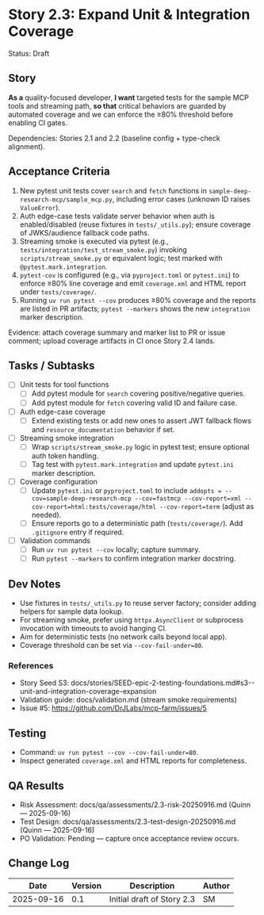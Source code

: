 # Story 2.3: Expand Unit & Integration Coverage

Status: Draft

## Story

**As a** quality-focused developer,
**I want** targeted tests for the sample MCP tools and streaming path,
**so that** critical behaviors are guarded by automated coverage and we can enforce the ≥80% threshold before enabling CI gates.

Dependencies: Stories 2.1 and 2.2 (baseline config + type-check alignment).

## Acceptance Criteria

1. New pytest unit tests cover `search` and `fetch` functions in `sample-deep-research-mcp/sample_mcp.py`, including error cases (unknown ID raises `ValueError`).
2. Auth edge-case tests validate server behavior when auth is enabled/disabled (reuse fixtures in `tests/_utils.py`); ensure coverage of JWKS/audience fallback code paths.
3. Streaming smoke is executed via pytest (e.g., `tests/integration/test_stream_smoke.py`) invoking `scripts/stream_smoke.py` or equivalent logic; test marked with `@pytest.mark.integration`.
4. `pytest-cov` is configured (e.g., via `pyproject.toml` or `pytest.ini`) to enforce ≥80% line coverage and emit `coverage.xml` and HTML report under `tests/coverage/`.
5. Running `uv run pytest --cov` produces ≥80% coverage and the reports are listed in PR artifacts; `pytest --markers` shows the new `integration` marker description.

Evidence: attach coverage summary and marker list to PR or issue comment; upload coverage artifacts in CI once Story 2.4 lands.

## Tasks / Subtasks

- [ ] Unit tests for tool functions
  - [ ] Add pytest module for `search` covering positive/negative queries.
  - [ ] Add pytest module for `fetch` covering valid ID and failure case.
- [ ] Auth edge-case coverage
  - [ ] Extend existing tests or add new ones to assert JWT fallback flows and `resource_documentation` behavior if set.
- [ ] Streaming smoke integration
  - [ ] Wrap `scripts/stream_smoke.py` logic in pytest test; ensure optional auth token handling.
  - [ ] Tag test with `pytest.mark.integration` and update `pytest.ini` marker description.
- [ ] Coverage configuration
  - [ ] Update `pytest.ini` or `pyproject.toml` to include `addopts = --cov=sample-deep-research-mcp --cov=fastmcp --cov-report=xml --cov-report=html:tests/coverage/html --cov-report=term` (adjust as needed).
  - [ ] Ensure reports go to a deterministic path (`tests/coverage/`). Add `.gitignore` entry if required.
- [ ] Validation commands
  - [ ] Run `uv run pytest --cov` locally; capture summary.
  - [ ] Run `pytest --markers` to confirm integration marker docstring.

## Dev Notes

- Use fixtures in `tests/_utils.py` to reuse server factory; consider adding helpers for sample data lookup.
- For streaming smoke, prefer using `httpx.AsyncClient` or subprocess invocation with timeouts to avoid hanging CI.
- Aim for deterministic tests (no network calls beyond local app).
- Coverage threshold can be set via `--cov-fail-under=80`.

### References

- Story Seed S3: docs/stories/SEED-epic-2-testing-foundations.md#s3--unit-and-integration-coverage-expansion
- Validation guide: docs/validation.md (stream smoke requirements)
- Issue #5: https://github.com/DrJLabs/mcp-farm/issues/5

## Testing

- Command: `uv run pytest --cov --cov-fail-under=80`.
- Inspect generated `coverage.xml` and HTML reports for completeness.

## QA Results

- Risk Assessment: docs/qa/assessments/2.3-risk-20250916.md (Quinn — 2025-09-16)
- Test Design: docs/qa/assessments/2.3-test-design-20250916.md (Quinn — 2025-09-16)
- PO Validation: Pending — capture once acceptance review occurs.

## Change Log

| Date       | Version | Description                | Author |
| ---------- | ------- | -------------------------- | ------ |
| 2025-09-16 | 0.1     | Initial draft of Story 2.3 | SM     |
